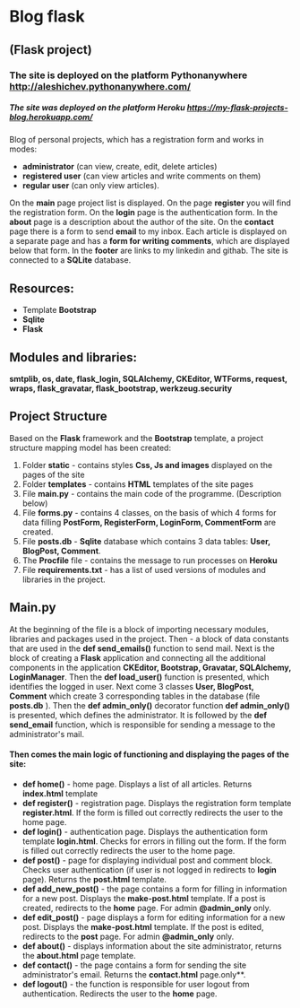 # Blog flask
## (Flask project)
### The site is deployed on the platform Pythonanywhere http://aleshichev.pythonanywhere.com/
##### The site was deployed on the platform Heroku https://my-flask-projects-blog.herokuapp.com/
Blog of personal projects, which has a registration form and works in modes:
- **administrator** (can view, create, edit, delete articles)
- **registered user** (can view articles and write comments on them)
- **regular user** (can only view articles).

On the **main** page project list is displayed. On the page **register** you will find the registration form. On the **login** page is the authentication form. In the **about** page is a description about the author of the site. On the **contact** page there is a form to send **email** to my inbox.  Each article is displayed on a separate page and has a **form for writing comments**, which are displayed below that form. In the **footer** are links to my linkedin and githab. 
The site is connected to a **SQLite** database.

## Resources:
- Template **Bootstrap**
- **Sqlite**
- **Flask** 
## Modules and libraries:
**smtplib, os, date, flask_login, SQLAlchemy, CKEditor, WTForms, request, wraps, flask_gravatar, flask_bootstrap, werkzeug.security**
 
## Project Structure
Based on the **Flask** framework and the **Bootstrap** template, a project structure mapping model has been created:
1.	Folder **static** - contains styles **Css, Js and images** displayed on the pages of the site
2.	Folder **templates** - contains **HTML** templates of the site pages
3.	File **main.py** - contains the main code of the programme. (Description below)
4.	File **forms.py** - contains 4 classes, on the basis of which 4 forms for data filling **PostForm, RegisterForm, LoginForm, CommentForm** are created.
5.	File **posts.db** - **Sqlite** database which contains 3 data tables: **User, BlogPost, Comment**.
6.	The **Procfile** file - contains the message to run processes on **Heroku**
7.	File **requirements.txt** - has a list of used versions of modules and libraries in the project.

## Main.py 
At the beginning of the file is a block of importing necessary modules, libraries and packages used in the project.  Then - a block of data constants that are used in the **def send_emails()** function to send mail. Next is the block of creating a **Flask** application and connecting all the additional components in the application **CKEditor, Bootstrap, Gravatar, SQLAlchemy, LoginManager**. Then the **def load_user()** function is presented, which identifies the logged in user. Next come 3 classes **User, BlogPost, Comment** which create 3 corresponding tables in the database (file **posts.db** ). Then the **def admin_only()** decorator function **def admin_only()** is presented, which defines the administrator. It is followed by the **def send_email** function, which is responsible for sending a message to the administrator's mail. 
#### Then comes the main logic of functioning and displaying the pages of the site:
- **def home()** - home page. Displays a list of all articles. Returns **index.html** template
- **def register()** - registration page. Displays the registration form template **register.html**. If the form is filled out correctly redirects the user to the home page. 
- **def login()** - authentication page. Displays the authentication form template **login.html**. Checks for errors in filling out the form. If the form is filled out correctly redirects the user to the home page. 
- **def post()** - page for displaying individual post and comment block. Checks user authentication (if user is not logged in redirects to **login** page). Returns the **post.html** template.
- **def add_new_post()** - the page contains a form for filling in information for a new post. Displays the **make-post.html** template. If a post is created, redirects to the **home** page. For admin **@admin_only** only.
- **def edit_post()** - page displays a form for editing information for a new post. Displays the **make-post.html** template. If the post is edited, redirects to the **post** page. For admin **@admin_only** only.
- **def about()** - displays information about the site administrator, returns the **about.html** page template.
- **def contact()** - the page contains a form for sending the site administrator's email. Returns the **contact.html** page.only**.
- **def logout()** - the function is responsible for user logout from authentication. Redirects the user to the **home** page.
